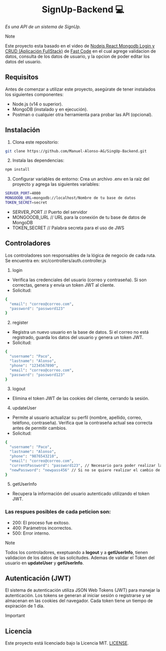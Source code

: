 ﻿<h1 align="center">SignUp-Backend 💻</h1>

*Es una API de un sistema de SignUp.*

<p></p>

>[!NOTE]
>Este proyecto esta basado en el video de [Nodejs React Mongodb Login y CRUD (Aplicación FullStack)](https://www.youtube.com/watch?v=NmkY4JgS21A&t=4783s) de [Fast Code](https://www.youtube.com/@FaztCode) en el cual agrege validacion de datos, consulta de los datos de usuario, y la opcion de poder editar los datos del usuario.

## Requisitos
Antes de comenzar a utilizar este proyecto, asegúrate de tener instalados los siguientes componentes:
- Node.js (v14 o superior).
- MongoDB (instalado y en ejecución).
- Postman o cualquier otra herramienta para probar las API (opcional).

## Instalación  
1. Clona este repositorio: 
```bash
git clone https://github.com/Manuel-Alonso-AG/SingUp-Backend.git
```
2. Instala las dependencias: 
```bash
npm install
```
3. Configurar variables de entorno: Crea un archivo .env en la raíz del proyecto y agrega las siguientes variables:
```bash
SERVER_PORT=4000
MONGOODB_URL=mongodb://localhost/Nombre de tu base de datos
TOKEN_SECRET=secret
```
- SERVER_PORT // Puerto del servidor
- MONGOODB_URL // URL para la conexión de tu base de datos de MongoDB
- TOKEN_SECRET // Palabra secreta para el uso de JWS

## Controladores
Los controladores son responsables de la lógica de negocio de cada ruta. Se encuentra en: src/controllers/auth.controller.js

1. login
- Verifica las credenciales del usuario (correo y contraseña). Si son correctas, genera y envía un token JWT al cliente.
- Solicitud:

```bash
{
  "email": "correo@correo.com",
  "password": "password123"
}
```

2. register
- Registra un nuevo usuario en la base de datos. Si el correo no está registrado, guarda los datos del usuario y genera un token JWT.
- Solicitud:

```bash
{
  "username": "Paco",
  "lastname": "Alonso",
  "phone": "1234567890",
  "email": "correo@correo.com",
  "password": "password123"
}
```

3. logout
- Elimina el token JWT de las cookies del cliente, cerrando la sesión.

4. updateUser
- Permite al usuario actualizar su perfil (nombre, apellido, correo, teléfono, contraseña). Verifica que la contraseña actual sea correcta antes de permitir cambios.
- Solicitud:

```bash
{
  "username": "Paco",
  "lastname": "Alonso",
  "phone": "9876543210",
  "email": "correo@correo.com",
  "currentPassword": "password123", // Necesario para poder realizar la actualizacion de datos
  "newPassword": "newpass456" // Si no se quiere realizar el cambio de contraseña, no agregar esta linea
}
```

5. getUserInfo
- Recupera la información del usuario autenticado utilizando el token JWT.

### Las respues posibles de cada peticion son:
- 200: El proceso fue exitoso.
- 400: Parámetros incorrectos.
- 500: Error interno.

>[!NOTE]
>Todos los controladores, exeptuando a **logout** y a **getUserInfo**, tienen validacion de los datos de las solicitudes. Ademas de validar el Token del usuario en **updateUser** y **getUserInfo**.

## Autenticación (JWT)
El sistema de autenticación utiliza JSON Web Tokens (JWT) para manejar la autenticación. Los tokens se generan al iniciar sesión o registrarse y se almacenan en las cookies del navegador. Cada token tiene un tiempo de expiración de 1 día.

>[!IMPORTANT]
>## Licencia  
>Este proyecto está licenciado bajo la Licencia MIT. [LICENSE](./LICENSE).
